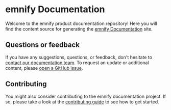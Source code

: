 # emnify Documentation

Welcome to the emnify product documentation repository!
Here you will find the content source for generating the [emnify Documentation](https://docs.emnify.com/) site.

## Questions or feedback

If you have any suggestions, questions, or feedback, don't hesitate to [contact our documentation team](mailto:docs@emnify.com).
To request an update or additional content, please [open a GitHub issue](https://github.com/emnify/product-docs/issues/new).

## Contributing

You might also consider contributing to the emnify documentation project.
If so, please take a look at the [contributing guide](CONTRIBUTING.md) to see how to get started.
